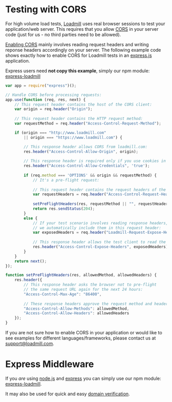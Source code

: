 # Testing with CORS

For high volume load tests, [Loadmill](https://www.loadmill.com) uses real browser sessions to test your application/web server. This requires that you allow [CORS](https://en.wikipedia.org/wiki/Cross-origin_resource_sharing) in your server code \(just for us - no third parties need to be allowed\).

[Enabling CORS](https://enable-cors.org/server.html) mainly involves reading request headers and writing reponse headers accordingly on your server. The following example code shows exactly how to enable CORS for Loadmill tests in an [express.js](http://expressjs.com) application.

Express users need **not copy this example**, simply our npm module: [express-loadmill](https://www.npmjs.com/package/express-loadmill) 

```js
var app = require("express")();

// Handle CORS before processing requests:
app.use(function (req, res, next) {
    // This request header contains the host of the CORS client:
    var origin = req.header("Origin");
    
    // This request header contains the HTTP request method: 
    var requestMethod = req.header("Access-Control-Request-Method");

    if (origin === "http://www.loadmill.com"
        || origin === "https://www.loadmill.com") {

        // This response header allows CORS from loadmill.com:
        res.header("Access-Control-Allow-Origin", origin);
        
        // This response header is required only if you use cookies in your tests:
        res.header("Access-Control-Allow-Credentials", 'true');
        
        if (req.method === 'OPTIONS' && origin && requestMethod) {
            // It's a pre-flight request:
            
            // This request header contains the request headers of the request:
            var requestHeaders = req.header("Access-Control-Request-Headers");
            
            setPreFlightHeaders(res, requestMethod || "", requestHeaders || "");
            return res.sendStatus(204);
        }
        else {
            // If your test scenario involves reading response headers, 
            // we automatically include them in this request header:
            var exposedHeaders = req.header("Loadmill-Request-Expose-Headers") || "";
            
            // This response header allows the test client to read the desired headers from the response:
            res.header("Access-Control-Expose-Headers", exposedHeaders);
        }
    }
    return next();
});

function setPreFlightHeaders(res, allowedMethod, allowedHeaders) {
    res.header({
        // This response header asks the browser not to pre-flight 
        // the same request URL again for the next 24 hours:
        "Access-Control-Max-Age": "86400",
        
        // These response headers approve the request method and headers specified:
        "Access-Control-Allow-Methods": allowedMethod,
        "Access-Control-Allow-Headers": allowedHeaders
    });
}
```

If you are not sure how to enable CORS in your application or would like to see examples for different languages/frameworks, please contact us at [support@loadmill.com](mailto:support@loadmill.com).

# Express Middleware

If you _are_ using [node.js](https://nodejs.org) and [express](https://expressjs.com) you can simply use our npm module: [express-loadmill](https://www.npmjs.com/package/express-loadmill).

It may also be used for quick and easy [domain verification](domain-verification.html).

